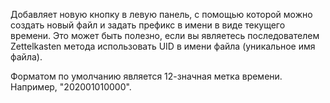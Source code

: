 Добавляет новую кнопку в левую панель, с помощью которой можно создать новый файл и задать префикс в имени в виде текущего времени. Это может быть полезно, если вы являетесь последователем Zettelkasten метода использовать UID в имени файла (уникальное имя файла).

Форматом по умолчанию является 12-значная метка времени. Например, "202001010000".